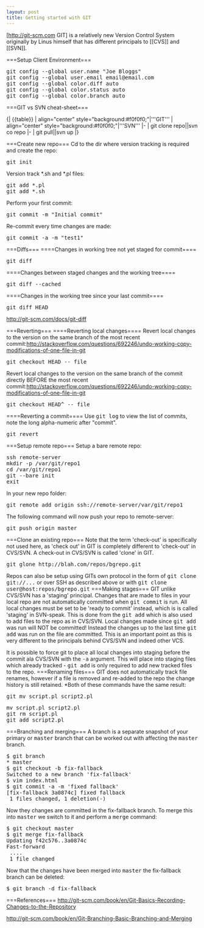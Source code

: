 ```yaml
---
layout: post 
title: Getting started with GIT
---
```


[http://git-scm.com GIT] is a relatively new Version Control System originally by Linus himself that has different principals to [[CVS]] and [[SVN]].

===Setup Client Environment===
<pre>
git config --global user.name "Joe Bloggs"
git config --global user.email email@email.com
git config --global color.diff auto
git config --global color.status auto
git config --global color.branch auto
</pre>

===GIT vs SVN cheat-sheet===

{| {{table}}
| align="center" style="background:#f0f0f0;"|'''GIT'''
| align="center" style="background:#f0f0f0;"|'''SVN'''
|-
| git clone repo||svn co repo
|-
| git pull||svn up
|}

===Create new repo===
Cd to the dir where version tracking is required and create the repo:
<pre>git init</pre>
Version track *.sh and *.pl files:
<pre>git add *.pl
git add *.sh</pre>
Perform your first commit:
<pre>git commit -m "Initial commit"</pre>
Re-commit every time changes are made:
<pre>git commit -a -m "test1"</pre>
===Diffs===
====Changes in working tree not yet staged for commit====
<pre>
git diff        </pre>
====Changes between staged changes and the working tree====    
<pre>git diff --cached</pre>

====Changes in the working tree since your last commit====
<pre>git diff HEAD</pre>

http://git-scm.com/docs/git-diff

===Reverting===
====Reverting local changes====
Revert local changes to the version on the same branch of the most recent commit:<ref>http://stackoverflow.com/questions/692246/undo-working-copy-modifications-of-one-file-in-git</ref>
<pre>
git checkout HEAD -- file</pre>
Revert local changes to the version on the same branch of the commit directly BEFORE the most recent commit:<ref>http://stackoverflow.com/questions/692246/undo-working-copy-modifications-of-one-file-in-git</ref>
<pre>git checkout HEAD^ -- file </pre>
====Reverting a commit====
Use <tt>git log</tt> to view the list of commits, note the long alpha-numeric after "commit".
<pre>git revert <commit-number></pre>

===Setup remote repo===
Setup a bare remote repo:
<pre>ssh remote-server
mkdir -p /var/git/repo1
cd /var/git/repo1
git --bare init
exit
</pre>
In your new repo folder:
<pre>git remote add origin ssh://remote-server/var/git/repo1</pre>
The following command will now push your repo to remote-server:<pre>git push origin master</pre>
===Clone an existing repo===
Note that the term 'check-out' is specifically not used here, as 'check out' in GIT is completely different to 'check-out' in CVS/SVN. A check-out in CVS/SVN is called 'clone' in GIT.
<pre>git glone http://blah.com/repos/bgrepo.git</pre>
Repos can also be setup using GITs own protocol in the form of <tt>git clone git://...</tt> or over SSH as described above or with <tt>git clone user@host:repos/bgrepo.git</tt>
===Making stages===
GIT unlike CVS/SVN has a 'staging' principal. Changes that are made to files in your local repo are not automatically committed when <tt>git commit</tt> is run. All local changes must be set to be 'ready to commit' instead, which is is called 'staging' in SVN-speak. This is done from the <tt>git add</tt> which is also used to add files to the repo as in CVS/SVN. Local changes made since <tt>git add</tt> was run will NOT be committed! Instead the changes up to the last time <tt>git add</tt> was run on the file are committed. This is an important point as this is very different to the principals behind CVS/SVN and indeed other VCS.

It is possible to force git to place all local changes into staging before the commit ala CVS/SVN with the <tt>-a</tt> argument. This will place into staging files which already tracked - <tt>git add</tt> is only required to add new tracked files to the repo.
===Renaming files===
GIT does not automatically track file renames, however if a file is removed and re-added to the repo the change history is still retained.
*Both of these commands have the same result:
<pre>
git mv script.pl script2.pl</pre>
<pre>
mv script.pl script2.pl
git rm script.pl
git add script2.pl</pre>

===Branching and merging===
A branch is a separate snapshot of your primary or <tt>master</tt> branch that can be worked out with affecting the <tt>master</tt> branch.
<pre>
$ git branch
* master
$ git checkout -b fix-fallback
Switched to a new branch 'fix-fallback'
$ vim index.html
$ git commit -a -m 'fixed fallback'
[fix-fallback 3a0874c] fixed fallback
 1 files changed, 1 deletion(-)
</pre>
Now they changes are committed in the fix-fallback branch. To merge this into <tt>master</tt> we switch to it and perform a <tt>merge</tt> command:
<pre>
$ git checkout master
$ git merge fix-fallback
Updating f42c576..3a0874c
Fast-forward
 ....
 1 file changed
</pre>
Now that the changes have been merged into <tt>master</tt> the fix-fallback branch can be deleted:
<pre>
$ git branch -d fix-fallback
</pre>
===References===
http://git-scm.com/book/en/Git-Basics-Recording-Changes-to-the-Repository

http://git-scm.com/book/en/Git-Branching-Basic-Branching-and-Merging

<references/>
